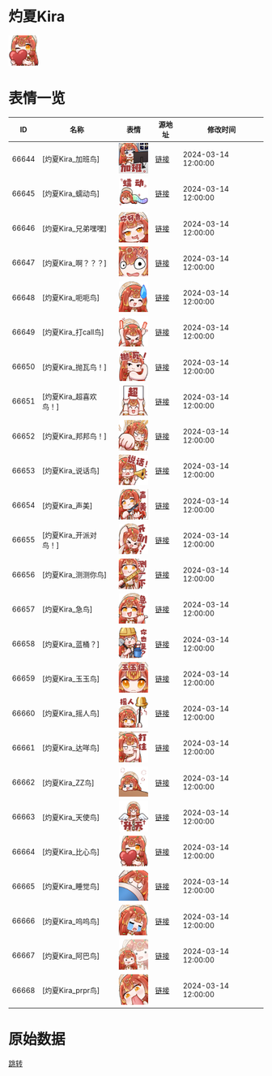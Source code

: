# 灼夏Kira

<img src="./cover.png" height="60" alt="cover" />

# 表情一览

|ID|名称|表情|源地址|修改时间|
|----|----|----|----|----|
|66644|[灼夏Kira_加班鸟]|<img src="./pic/066644_%5B灼夏Kira_加班鸟%5D.png" height="60" alt="加班鸟"/>|[链接](https://i0.hdslb.com/bfs/garb/c8e785746e8cb1942a70e20bbff114aa07270ed1.png)|2024-03-14 12:00:00|
|66645|[灼夏Kira_蠕动鸟]|<img src="./pic/066645_%5B灼夏Kira_蠕动鸟%5D.png" height="60" alt="蠕动鸟"/>|[链接](https://i0.hdslb.com/bfs/garb/7984999c20a163816435054922d7e0c2609b83d2.png)|2024-03-14 12:00:00|
|66646|[灼夏Kira_兄弟嘿嘿]|<img src="./pic/066646_%5B灼夏Kira_兄弟嘿嘿%5D.png" height="60" alt="兄弟嘿嘿"/>|[链接](https://i0.hdslb.com/bfs/garb/812bcd31aa319af2d0ac2e569f8d9144e16f72a0.png)|2024-03-14 12:00:00|
|66647|[灼夏Kira_啊？？？]|<img src="./pic/066647_%5B灼夏Kira_啊？？？%5D.png" height="60" alt="啊？？？"/>|[链接](https://i0.hdslb.com/bfs/garb/a7efc19bbe9487f4616ad27ae9b09556e868c4c8.png)|2024-03-14 12:00:00|
|66648|[灼夏Kira_呃呃鸟]|<img src="./pic/066648_%5B灼夏Kira_呃呃鸟%5D.png" height="60" alt="呃呃鸟"/>|[链接](https://i0.hdslb.com/bfs/garb/b27763a3a46146a584e2f72db67486071e7df83c.png)|2024-03-14 12:00:00|
|66649|[灼夏Kira_打call鸟]|<img src="./pic/066649_%5B灼夏Kira_打call鸟%5D.png" height="60" alt="打call鸟"/>|[链接](https://i0.hdslb.com/bfs/garb/00ee446a848c1f25f4d0cd595b43b9852dfd0317.png)|2024-03-14 12:00:00|
|66650|[灼夏Kira_抛瓦鸟！]|<img src="./pic/066650_%5B灼夏Kira_抛瓦鸟！%5D.png" height="60" alt="抛瓦鸟！"/>|[链接](https://i0.hdslb.com/bfs/garb/786f01ced08b70dc81457712ac24171f93a64134.png)|2024-03-14 12:00:00|
|66651|[灼夏Kira_超喜欢鸟！]|<img src="./pic/066651_%5B灼夏Kira_超喜欢鸟！%5D.png" height="60" alt="超喜欢鸟！"/>|[链接](https://i0.hdslb.com/bfs/garb/f26622928e0a70277c37e0e3fae8867d19dcdf6e.png)|2024-03-14 12:00:00|
|66652|[灼夏Kira_邦邦鸟！]|<img src="./pic/066652_%5B灼夏Kira_邦邦鸟！%5D.png" height="60" alt="邦邦鸟！"/>|[链接](https://i0.hdslb.com/bfs/garb/aebe57549947f6575d00804d7f781f685f7fba87.png)|2024-03-14 12:00:00|
|66653|[灼夏Kira_说话鸟]|<img src="./pic/066653_%5B灼夏Kira_说话鸟%5D.png" height="60" alt="说话鸟"/>|[链接](https://i0.hdslb.com/bfs/garb/c4aaa06df4c59fd53a1288ec157458bcd2664c60.png)|2024-03-14 12:00:00|
|66654|[灼夏Kira_声美]|<img src="./pic/066654_%5B灼夏Kira_声美%5D.png" height="60" alt="声美"/>|[链接](https://i0.hdslb.com/bfs/garb/ee90afa4b5451f5c3234511489aefa9104999f7c.png)|2024-03-14 12:00:00|
|66655|[灼夏Kira_开派对鸟！]|<img src="./pic/066655_%5B灼夏Kira_开派对鸟！%5D.png" height="60" alt="开派对鸟！"/>|[链接](https://i0.hdslb.com/bfs/garb/f66cf28594e51498cdecd30f23b2335863cd0d86.png)|2024-03-14 12:00:00|
|66656|[灼夏Kira_测测你鸟]|<img src="./pic/066656_%5B灼夏Kira_测测你鸟%5D.png" height="60" alt="测测你鸟"/>|[链接](https://i0.hdslb.com/bfs/garb/469e77d2570fd7c5d3f14a86bfa0f828a657db18.png)|2024-03-14 12:00:00|
|66657|[灼夏Kira_急鸟]|<img src="./pic/066657_%5B灼夏Kira_急鸟%5D.png" height="60" alt="急鸟"/>|[链接](https://i0.hdslb.com/bfs/garb/ad7e2c3c4ccab647da787b4c7a65bb83f7257bb3.png)|2024-03-14 12:00:00|
|66658|[灼夏Kira_蓝桶？]|<img src="./pic/066658_%5B灼夏Kira_蓝桶？%5D.png" height="60" alt="蓝桶？"/>|[链接](https://i0.hdslb.com/bfs/garb/c57a4321b99e9985ca58f0dc7aac2776c9b69cca.png)|2024-03-14 12:00:00|
|66659|[灼夏Kira_玉玉鸟]|<img src="./pic/066659_%5B灼夏Kira_玉玉鸟%5D.png" height="60" alt="玉玉鸟"/>|[链接](https://i0.hdslb.com/bfs/garb/a64a774f1b0216831a95cc86c4ae376c4fde69bc.png)|2024-03-14 12:00:00|
|66660|[灼夏Kira_摇人鸟]|<img src="./pic/066660_%5B灼夏Kira_摇人鸟%5D.png" height="60" alt="摇人鸟"/>|[链接](https://i0.hdslb.com/bfs/garb/81c457bd2830bfcd750bb958dce84192f065a6da.png)|2024-03-14 12:00:00|
|66661|[灼夏Kira_达咩鸟]|<img src="./pic/066661_%5B灼夏Kira_达咩鸟%5D.png" height="60" alt="达咩鸟"/>|[链接](https://i0.hdslb.com/bfs/garb/0354e798c6b3fd7799cbd02c51a7a73c265314c4.png)|2024-03-14 12:00:00|
|66662|[灼夏Kira_ZZ鸟]|<img src="./pic/066662_%5B灼夏Kira_ZZ鸟%5D.png" height="60" alt="ZZ鸟"/>|[链接](https://i0.hdslb.com/bfs/garb/2919c3be1add486fd5e9dffdfbf46c0b568edd67.png)|2024-03-14 12:00:00|
|66663|[灼夏Kira_天使鸟]|<img src="./pic/066663_%5B灼夏Kira_天使鸟%5D.png" height="60" alt="天使鸟"/>|[链接](https://i0.hdslb.com/bfs/garb/4668af5c46af138d0f5471f9354b59639f1d2c01.png)|2024-03-14 12:00:00|
|66664|[灼夏Kira_比心鸟]|<img src="./pic/066664_%5B灼夏Kira_比心鸟%5D.png" height="60" alt="比心鸟"/>|[链接](https://i0.hdslb.com/bfs/garb/3f83b0bb54a8086f02d46abe394070af8943067a.png)|2024-03-14 12:00:00|
|66665|[灼夏Kira_睡觉鸟]|<img src="./pic/066665_%5B灼夏Kira_睡觉鸟%5D.png" height="60" alt="睡觉鸟"/>|[链接](https://i0.hdslb.com/bfs/garb/89c3158fceabc571d371412bfebf20ecd9dcccb3.png)|2024-03-14 12:00:00|
|66666|[灼夏Kira_呜呜鸟]|<img src="./pic/066666_%5B灼夏Kira_呜呜鸟%5D.png" height="60" alt="呜呜鸟"/>|[链接](https://i0.hdslb.com/bfs/garb/c8391ba064b9e3dbbe30b1b2f9cfee29aa43f716.png)|2024-03-14 12:00:00|
|66667|[灼夏Kira_阿巴鸟]|<img src="./pic/066667_%5B灼夏Kira_阿巴鸟%5D.png" height="60" alt="阿巴鸟"/>|[链接](https://i0.hdslb.com/bfs/garb/86c3c712e149171ba86170186b945795a5f5d56b.png)|2024-03-14 12:00:00|
|66668|[灼夏Kira_prpr鸟]|<img src="./pic/066668_%5B灼夏Kira_prpr鸟%5D.png" height="60" alt="prpr鸟"/>|[链接](https://i0.hdslb.com/bfs/garb/19df4b8674deb91038cc88d856ac00ba04bc2f52.png)|2024-03-14 12:00:00|

# 原始数据

[跳转](./raw.json)

